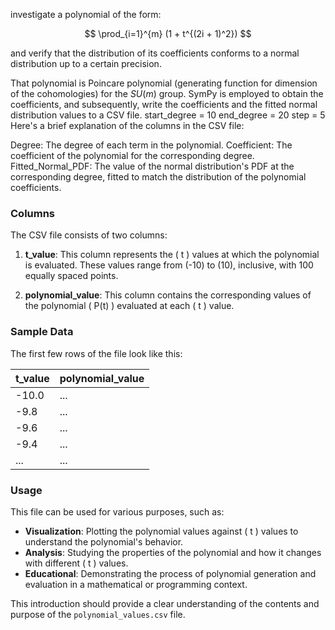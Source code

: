 investigate a polynomial of the form:

$$ \prod_{i=1}^{m} (1 + t^{(2i + 1)^2}) $$


and verify that the distribution of its coefficients conforms to a normal distribution up to a certain precision.

That polynomial is Poincare polynomial (generating function for dimension of the cohomologies) for the $\mathit{SU}(m)$ group. 
SymPy is employed to obtain the coefficients, and subsequently, write the coefficients and the fitted normal distribution values to a CSV file. 
start_degree = 10
end_degree = 20
step = 5
Here's a brief explanation of the columns in the CSV file:

Degree: The degree of each term in the polynomial.
Coefficient: The coefficient of the polynomial for the corresponding degree.
Fitted_Normal_PDF: The value of the normal distribution's PDF at the corresponding degree, fitted to match the distribution of the polynomial coefficients.

### Columns

The CSV file consists of two columns:

1. **t_value**: This column represents the \( t \) values at which the polynomial is evaluated. These values range from \(-10\) to \(10\), inclusive, with 100 equally spaced points.

2. **polynomial_value**: This column contains the corresponding values of the polynomial \( P(t) \) evaluated at each \( t \) value.

### Sample Data

The first few rows of the file look like this:

| t_value | polynomial_value |
|---------|------------------|
| -10.0   | ...              |
| -9.8    | ...              |
| -9.6    | ...              |
| -9.4    | ...              |
| ...     | ...              |

### Usage

This file can be used for various purposes, such as:

- **Visualization**: Plotting the polynomial values against \( t \) values to understand the polynomial's behavior.
- **Analysis**: Studying the properties of the polynomial and how it changes with different \( t \) values.
- **Educational**: Demonstrating the process of polynomial generation and evaluation in a mathematical or programming context.


This introduction should provide a clear understanding of the contents and purpose of the `polynomial_values.csv` file.